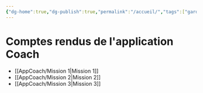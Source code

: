 ```yaml
---
{"dg-home":true,"dg-publish":true,"permalink":"/accueil/","tags":["gardenEntry"],"dgPassFrontmatter":true}
---
```



# Comptes rendus de l'application Coach 
- [[AppCoach/Mission 1\|Mission 1]]
- [[AppCoach/Mission 2\|Mission 2]]
- [[AppCoach/Mission 3\|Mission 3]]
